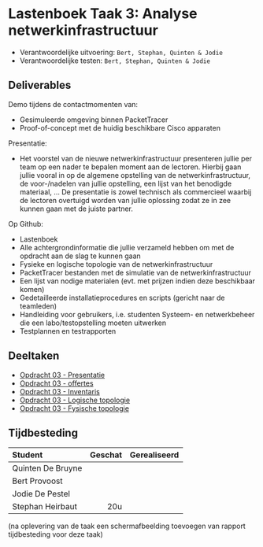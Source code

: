 # Lastenboek Taak 3: Analyse netwerkinfrastructuur

* Verantwoordelijke uitvoering: `Bert, Stephan, Quinten & Jodie`
* Verantwoordelijke testen: `Bert, Stephan, Quinten & Jodie`

## Deliverables

Demo tijdens de contactmomenten van:

- Gesimuleerde omgeving binnen PacketTracer
- Proof-of-concept met de huidig beschikbare Cisco apparaten

Presentatie:

- Het voorstel van de nieuwe netwerkinfrastructuur presenteren jullie per team op een nader te bepalen moment aan de lectoren. Hierbij gaan jullie vooral in op de algemene opstelling van de netwerkinfrastructuur, de voor-/nadelen van jullie opstelling, een lijst van het benodigde materiaal, ... De presentatie is zowel technisch als commercieel waarbij de lectoren overtuigd worden van jullie oplossing zodat ze in zee kunnen gaan met de juiste partner.

Op Github:

- Lastenboek
- Alle achtergrondinformatie die jullie verzameld hebben om met de opdracht aan de slag te kunnen gaan
- Fysieke en logische topologie van de netwerkinfrastructuur
- PacketTracer bestanden met de simulatie van de netwerkinfrastructuur
- Een lijst van nodige materialen (evt. met prijzen indien deze beschikbaar komen)
- Gedetailleerde installatieprocedures en scripts (gericht naar de teamleden)
- Handleiding voor gebruikers, i.e. studenten Systeem- en netwerkbeheer die een labo/testopstelling moeten uitwerken
- Testplannen en testrapporten

## Deeltaken

* [Opdracht 03 - Presentatie](https://github.com/HoGentTIN/p2ops-g06-1/issues/17)
* [Opdracht 03 - offertes](https://github.com/HoGentTIN/p2ops-g06-1/issues/21)
* [Opdracht 03 - Inventaris](https://github.com/HoGentTIN/p2ops-g06-1/issues/20)
* [Opdracht 03 - Logische topologie](https://github.com/HoGentTIN/p2ops-g06-1/issues/19)
* [Opdracht 03 - Fysische topologie](https://github.com/HoGentTIN/p2ops-g06-1/issues/18)

## Tijdbesteding

| Student  | Geschat | Gerealiseerd |
| :---     |    ---: |         ---: |
| Quinten De Bruyne |         |              |
| Bert Provoost |         |          |
| Jodie De Pestel |         |              |
| Stephan Heirbaut | 20u  |  |

(na oplevering van de taak een schermafbeelding toevoegen van rapport tijdbesteding voor deze taak)
